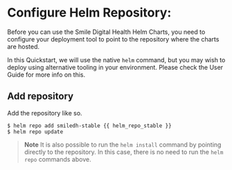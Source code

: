 # Configure Helm Repository:

Before you can use the Smile Digital Health Helm Charts, you need to configure your
deployment tool to point to the repository where the charts are hosted.

In this Quickstart, we will use the native `helm` command, but you may wish to
deploy using alternative tooling in your environment. Please check the User Guide
for more info on this.

## Add repository
Add the repository like so.

```shell
$ helm repo add smiledh-stable {{ helm_repo_stable }}
$ helm repo update
```

> **Note** It is also possible to run the `helm install` command by pointing directly to the repository.
In this case, there is no need to run the `helm repo` commands above.

